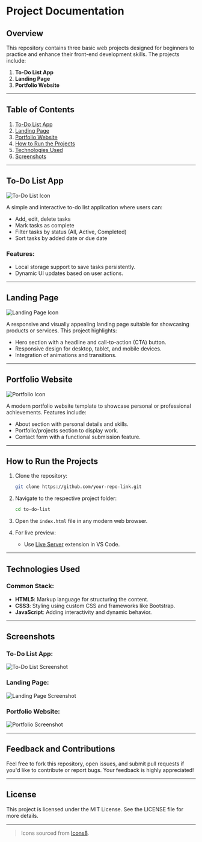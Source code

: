 # Project Documentation

## Overview
This repository contains three basic web projects designed for beginners to practice and enhance their front-end development skills. The projects include:

1. **To-Do List App**
2. **Landing Page**
3. **Portfolio Website**

---

## Table of Contents

1. [To-Do List App](#to-do-list-app)
2. [Landing Page](#landing-page)
3. [Portfolio Website](#portfolio-website)
4. [How to Run the Projects](#how-to-run-the-projects)
5. [Technologies Used](#technologies-used)
6. [Screenshots](#screenshots)

---

## To-Do List App

![To-Do List Icon](https://img.icons8.com/ios-filled/50/todo-list.png)

A simple and interactive to-do list application where users can:

- Add, edit, delete tasks
- Mark tasks as complete
- Filter tasks by status (All, Active, Completed)
- Sort tasks by added date or due date

### Features:
- Local storage support to save tasks persistently.
- Dynamic UI updates based on user actions.

---

## Landing Page

![Landing Page Icon](https://img.icons8.com/ios-filled/50/home-page.png)

A responsive and visually appealing landing page suitable for showcasing products or services. This project highlights:

- Hero section with a headline and call-to-action (CTA) button.
- Responsive design for desktop, tablet, and mobile devices.
- Integration of animations and transitions.

---

## Portfolio Website

![Portfolio Icon](https://img.icons8.com/ios-filled/50/portfolio.png)

A modern portfolio website template to showcase personal or professional achievements. Features include:

- About section with personal details and skills.
- Portfolio/projects section to display work.
- Contact form with a functional submission feature.

---

## How to Run the Projects

1. Clone the repository:
   ```bash
   git clone https://github.com/your-repo-link.git
   ```

2. Navigate to the respective project folder:
   ```bash
   cd to-do-list
   ```

3. Open the `index.html` file in any modern web browser.

4. For live preview:
   - Use [Live Server](https://marketplace.visualstudio.com/items?itemName=ritwickdey.LiveServer) extension in VS Code.

---

## Technologies Used

### Common Stack:
- **HTML5**: Markup language for structuring the content.
- **CSS3**: Styling using custom CSS and frameworks like Bootstrap.
- **JavaScript**: Adding interactivity and dynamic behavior.

---

## Screenshots

### To-Do List App:
![To-Do List Screenshot](https://via.placeholder.com/800x400?text=To-Do+List+App)

### Landing Page:
![Landing Page Screenshot](https://via.placeholder.com/800x400?text=Landing+Page)

### Portfolio Website:
![Portfolio Screenshot](https://via.placeholder.com/800x400?text=Portfolio+Website)

---

## Feedback and Contributions

Feel free to fork this repository, open issues, and submit pull requests if you'd like to contribute or report bugs. Your feedback is highly appreciated!

---

## License

This project is licensed under the MIT License. See the LICENSE file for more details.

---

> Icons sourced from [Icons8](https://icons8.com).

